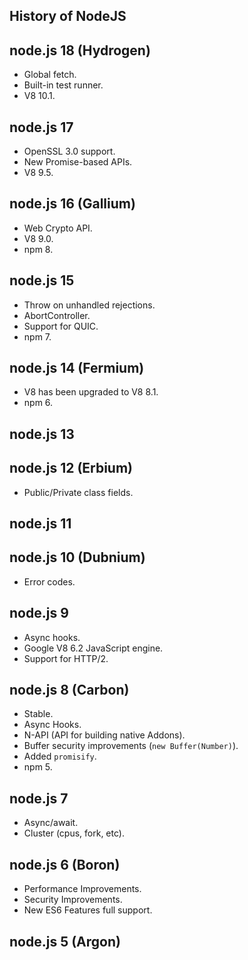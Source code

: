 History of NodeJS
-

## node.js 18 (Hydrogen)

* Global fetch.
* Built-in test runner.
* V8 10.1.

## node.js 17

* OpenSSL 3.0 support.
* New Promise-based APIs.
* V8 9.5.

## node.js 16 (Gallium)

* Web Crypto API.
* V8 9.0.
* npm 8.

## node.js 15

* Throw on unhandled rejections.
* AbortController.
* Support for QUIC.
* npm 7.

## node.js 14 (Fermium)

* V8 has been upgraded to V8 8.1.
* npm 6.

## node.js 13

## node.js 12 (Erbium)

* Public/Private class fields.

## node.js 11

## node.js 10 (Dubnium)

* Error codes.

## node.js 9

* Async hooks.
* Google V8 6.2 JavaScript engine.
* Support for HTTP/2.

## node.js 8 (Carbon)

* Stable.
* Async Hooks.
* N-API (API for building native Addons).
* Buffer security improvements (`new Buffer(Number)`).
* Added `promisify`.
* npm 5.

## node.js 7

* Async/await.
* Cluster (cpus, fork, etc).

## node.js 6 (Boron)

* Performance Improvements.
* Security Improvements.
* New ES6 Features full support.

## node.js 5 (Argon)
